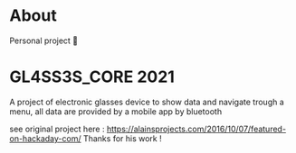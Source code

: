 # About

Personal project 🔨

#  GL4SS3S_CORE 2021

A project of electronic glasses device to show data and navigate trough a menu, all data are provided by a mobile app by bluetooth

see original project here : https://alainsprojects.com/2016/10/07/featured-on-hackaday-com/
Thanks for his work !
